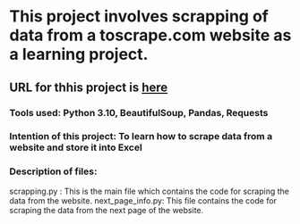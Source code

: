 # This project involves scrapping of data from a toscrape.com website as a learning project.

## URL for thhis project is [here](https://books.toscrape.com/index.html)

### Tools used: Python 3.10, BeautifulSoup, Pandas, Requests
### Intention of this project: To learn how to scrape data from a website and store it into Excel

### Description of files:
scrapping.py : This is the main file which contains the code for scraping the data from the website.
next_page_info.py: This file contains the code for scraping the data from the next page of the website.
